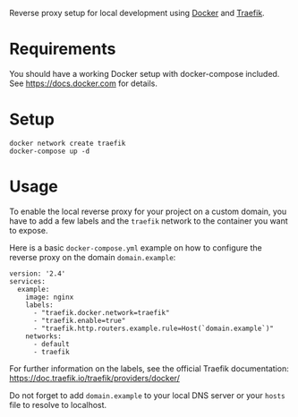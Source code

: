 Reverse proxy setup for local development using [Docker](https://www.docker.com/) and [Traefik](https://traefik.io/traefik/).

# Requirements
You should have a working Docker setup with docker-compose included. See https://docs.docker.com for details.

# Setup
```
docker network create traefik
docker-compose up -d
```

# Usage
To enable the local reverse proxy for your project on a custom domain, you have to add a few labels and the `traefik` network to the container you want to expose.

Here is a basic `docker-compose.yml` example on how to configure the reverse proxy on the domain `domain.example`:
```
version: '2.4'
services:
  example:
    image: nginx
    labels:
      - "traefik.docker.network=traefik"
      - "traefik.enable=true"
      - "traefik.http.routers.example.rule=Host(`domain.example`)"
    networks:
      - default
      - traefik
```

For further information on the labels, see the official Traefik documentation: https://doc.traefik.io/traefik/providers/docker/

Do not forget to add `domain.example` to your local DNS server or your `hosts` file to resolve to localhost.
